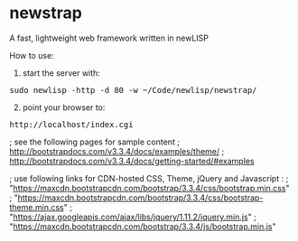 # newstrap
A fast, lightweight web framework written in newLISP

How to use:
1) start the server with:
<pre>
sudo newlisp -http -d 80 -w ~/Code/newlisp/newstrap/
</pre>
2) point your browser to:
<pre>
http://localhost/index.cgi
</pre>

; see the following pages for sample content 
; http://bootstrapdocs.com/v3.3.4/docs/examples/theme/
; http://bootstrapdocs.com/v3.3.4/docs/getting-started/#examples

; use following links for CDN-hosted CSS, Theme, jQuery and Javascript :
; "https://maxcdn.bootstrapcdn.com/bootstrap/3.3.4/css/bootstrap.min.css"
; "https://maxcdn.bootstrapcdn.com/bootstrap/3.3.4/css/bootstrap-theme.min.css"
; "https://ajax.googleapis.com/ajax/libs/jquery/1.11.2/jquery.min.js"
; "https://maxcdn.bootstrapcdn.com/bootstrap/3.3.4/js/bootstrap.min.js"
